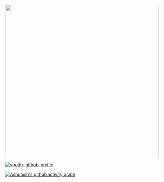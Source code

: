 <div align="center">
<img src="https://github.com/NyedsonLorran/Nyedsonlorran/assets/105567534/634bb931-1ca7-4a95-a103-838a079ca829" width="500px" />
</div>

[![spotify-github-profile](https://spotify-github-profile.vercel.app/api/view?uid=6n7cn18l2trc0t63r60lh39f0&cover_image=true&theme=novatorem&show_offline=false&background_color=121212&interchange=false&bar_color=53b14f&bar_color_cover=false)](https://github.com/kittinan/spotify-github-profile)


[![Ashutosh's github activity graph](https://github-readme-activity-graph.vercel.app/graph?username=nyedsonlorran&theme=react-dark&color=ffffff&line=ffffff&point=00ff4c&area=true&hide_border=true)](https://github.com/ashutosh00710/github-readme-activity-graph)

 ## 
 

  

